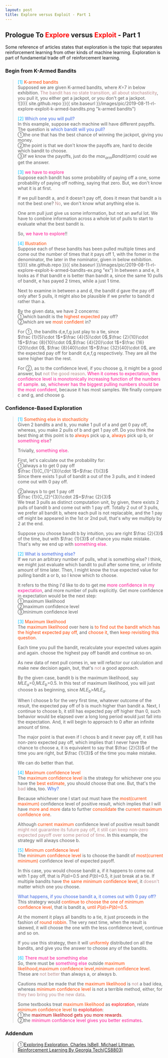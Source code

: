 ```yaml
---
layout: post
title: Explore versus Exploit - Part 1
---
```


## Prologue To <font color="Red">Explore</font> versus <font color="Red">Exploit</font> - Part 1
<p class="message">
Some reference of articles states that exploration is the topic that separates reinforcement learning from other kinds of machine learning.  Exploration is part of fundamental trade off of reinforcement learning.
</p>

### Begin from K-Armed Bandits
><font color="DeepSkyBlue">[1]</font>
><font color="OrangeRed">K-armed bandits</font>  
>Supposed we are given K-armed bandits, where $K$=$7$ in below exhibition.  <font color="RosyBrown">The bandit has no state transition, all about stochasticity</font>, you pull it, you either get a jackpot, or you don't get a jackpot.  
![]({{ site.github.repo }}{{ site.baseurl }}/images/pic/2019-08-11-rl-explore-exploit-k-armed-bandits.png "k-armed bandits")
>
><font color="DeepSkyBlue">[2]</font>
><font color="RoyalBlue">Which one you will pull?</font>  
>In this example, suppose each machine will have different paypffs.  The question is <font color="RoyalBlue">which bandit will you pull?</font>  
>&#10112;the one that has the best chance of winning the jackpot, giving you money.  
>&#10113;the point is that we don't know the payoffs are, hard to decide which bandit to choose.  
>&#10114;if we know the payoffs, just do the $max_{arm}Bandit(arm)$ could we get the answer.  
>
><font color="DeepSkyBlue">[3]</font>
><font color="DeepPink">we have to explore</font>  
>Suppose each bandit has some probability of paying off a one, some probability of paying off nothing, saying that zero.  But, we don't know what it is at first.  
>
>If we pull bandit a, and it doesn't pay off, does it mean that bandit a is not the best one?  <font color="RosyBrown">No</font>, we don't know what anything else is.  
>
>One arm pull just give us some information, but not an awful lot.  We have to combine information across a whole lot of pulls to start to evaluate what the best bandit is.  
>
>So, <font color="DeepPink">we have to explore</font>!!  
>
><font color="DeepSkyBlue">[4]</font>
><font color="OrangeRed">Illustration</font>  
>Suppose each of these bandits has been pulled multiple times and come out the number of times that it pays off 1, with the fomer in the denominator, the later in the nominator, given in below exhibition.  
![]({{ site.github.repo }}{{ site.baseurl }}/images/pic/2019-08-11-rl-explore-exploit-k-armed-bandits-ex.png "ex")
>In between a and e, it looks as if that bandit e is better than bandit a, since the same 10 pulls of bandit, e has payed 2 times, while a just 1 time.  
>
>Next to examine in between a and d, the bandit d gave the pay off only after 5 pulls, it might also be plausible if we prefer to bandit d rather than a.  
>
>By the given data, we have 2 concerns:  
>&#10112;which bandit is the <font color="OrangeRed">highest expected</font> pay off?  
>&#10113;which are we <font color="OrangeRed">most confident</font> in?  
>
>For &#10112;, the bandits d,e,f,g just play to a tie, since  
>$\frac {1}{5}\cdot 1$+$\frac {4}{5}\cdot 0$,$\frac {2}{10}\cdot 1$+$\frac {8}{10}\cdot 0$,$\frac {4}{20}\cdot 1$+$\frac {16}{20}\cdot 0$, $\frac {8}{40}\cdot 1$+$\frac {32}{40}\cdot 0$, are the expected pay off for bandit d,e,f,g respectively.  They are all the same higher than the rest.  
>
>For &#10113;, as to the confidence level, if you choose g, it might be a good answer, but <font color="RosyBrown">not the good reason</font>.  <font color="DeepPink">When it comes to expectation, the confidence level is monotonically increasing function of the numbers of sample.</font>  so, <font color="DeepPink">whichever has the biggest pulling numbers should be the most confident</font>, because it has most samples.  We finally compare c and g, and choose g.  

### Confidence-Based Exploration
><font color="DeepSkyBlue">[1]</font>
><font color="OrangeRed">Something else in stochasticity</font>  
>Given 2 bandits a and b, you make 1 pull of a and get 0 pay off, whereas, you make 2 pulls of b and get 1 pay off.  Do you think the best thing at this point is to <font color="OrangeRed">always</font> pick up a, <font color="OrangeRed">always</font> pick up b, or <font color="DeepPink">something else</font>?  
>
>Trivially, <font color="DeepPink">something else</font>.  
>
>First, let's calculate out the probability for:  
>&#10112;always a to get 0 pay off  
>$\frac {1}{C_{1}^{3}}\cdot 1$=$\frac {1}{3}$  
>Since there exists 1 pull of bandit a out of the 3 pulls, and it indeed come out with 0 pay off.  
>
>&#10113;always b to get 1 pay off  
>$\frac {1}{C_{2}^{3}}\cdot 2$=$\frac {2}{3}$  
>We treat 3 pulls as distinct computation unit, by given, there exists 2 pulls of bandit b and come out with 1 pay off.  Totally 2 out of 3 pulls, we prefer all bandit b, where each pull is not replacable, and the 1 pay off might be appeared in the 1st or 2nd pull, that's why we multiply by 2 at the end.  
>
>Suppose you choose bandit b by intuition, you are right $\frac {2}{3}$ of the time, but with $\frac {1}{3}$ of chance you make mistake.  That's why we end up with <font color="DeepPink">something else</font>.  
>
><font color="DeepSkyBlue">[2]</font>
><font color="RoyalBlue">What is something else?</font>  
>If we run an arbitrary number of pulls, what is something else?  I think, we might just evaluate which bandit to pull after some time, or infinite amount of time later.  Then, I might know the true expected value for pulling bandit a or b, so I know which to choose.  
>
>It refers to the thing I'd like to do to get me <font color="DeepPink">more confidence in my expectation</font>, and more number of pulls explicitly.  Get more confidence in expectation would be the next step:  
>&#10112;maximum likelihood  
>&#10113;maximum confidence level  
>&#10114;minimum confidence level  
>
><font color="DeepSkyBlue">[3]</font>
><font color="OrangeRed">Maximum likelihood</font>  
>The <font color="OrangeRed">maximum likelihood</font> over here is <font color="OrangeRed">to find out the bandit which has the highest expected pay off</font>, and <font color="OrangeRed">choose it</font>, then <font color="OrangeRed">keep revisiting this question</font>.  
>
>Each time you pull the bandit, recalculate your expected values again and again.  choose the highest pay off bandit and continue so on.  
>
>As new data of next pull comes in, we will refactor our calculation and make new decision again, but, that's <font color="RosyBrown">not</font> a good approach.  
>
>By the given case, bandit b is the maximum likelihood, say $MLE_{a}$=$0$,$MLE_{b}$=$0.5$.  In this test of maximum likelihood, you will just choose b as beginning, since $MLE_{b}$>$MLE_{a}$.  
>
>When I choose b for the very first time, whatever outcome of the result, the expected pay off of b is much higher than bandit a.  Next, I continue to choose b, it still has expected pay off higher than 0, such behavior would be elapsed over a long long period would just fall into the expectation.  And, it will begin to approach to 0 after an infinite amount of time.  
>
>The major point is that even if I choos b and it never pay off, it still has non-zero expected pay off, which implies that I never have the chance to choose a, it is equivalent to say that $\frac {2}{3}$ of the time you are right, but $\frac {1}{3}$ of the time you make mistake.  
>
>We can do better than that.  
>
><font color="DeepSkyBlue">[4]</font>
><font color="OrangeRed">Maximum confidence level</font>  
>The <font color="OrangeRed">maximum confidence level</font> is the strategy for whichever one you have the <font color="OrangeRed">best estimate</font>, you should choose that one.  But, that's the <font color="RosyBrown">bad</font> idea, too.  <font color="RoyalBlue">Why?</font>  
>
>Because whichever one I start out must have the <font color="OrangeRed">most(current maximum)</font> confidence level of positive result, which implies that I will have <font color="OrangeRed">more and more</font> data to further <font color="OrangeRed">consolidate</font> the <font color="OrangeRed">current maximum confidence one</font>.  
>
>Although <font color="OrangeRed">current maximum</font> confidence level of positive result bandit <font color="RosyBrown">might not guarantee its future pay off</font>, <font color="RosyBrown">it still can keep non-zero expected payoff over some period of time</font>.  In this example, the strategy will always choose b.  
>
><font color="DeepSkyBlue">[5]</font>
><font color="OrangeRed">Minimum confidence level</font>  
>The <font color="OrangeRed">minimum confidence level</font> is to choose the bandit of <font color="OrangeRed">most(current minimum)</font> confidence level of expected payoff.  
>
>In this case, you would choose bandit a, if it happens to come out with 1 pay off, that is $P(a)$=$0.5$ and $P(b)$=$0.5$, it just break at a tie.  If multiple bandits have <font color="OrangeRed">the same minimum confidence level</font>, it <font color="RosyBrown">doesn't</font> matter which one you choose.  
>
><font color="RoyalBlue">What happens, if you choose bandit a, it comes out with 0 pay off?</font>  
>This strategry would <font color="OrangeRed">continue to choose the one of minimum confidence level</font>, that is bandit a, <font color="OrangeRed">until $P(a)$=$P(b)$=$0.5$</font>.  
>
>At the moment it plays all bandits to a tie, it just proceeds in the fashion of <font color="OrangeRed">round robbin</font>.  The very next time, when the result is skewed, it will choose the one with the less confidence level, continue and so on.  
>
>If you use this strategy, then it will <font color="OrangeRed">uniformly</font> distributed on all the bandits, and give you the answer to choose any of the bandits.  
>
><font color="DeepSkyBlue">[6]</font>
><font color="DeepPink">There must be something else</font>  
>So, there must be <font color="DeepPink">something else</font> outside <font color="OrangeRed">maximum likelihood</font>,<font color="OrangeRed">maximum confidence level</font>,<font color="OrangeRed">minimum confidence level</font>.  These are <font color="RosyBrown">not better</font> than always a, or always b.  
>
>Cautions must be made that the <font color="OrangeRed">maximum likelihood</font> is <font color="RosyBrown">not</font> a bad idea, whereas <font color="OrangeRed">minimum confidence level</font> is not a terrible method, either, for <font color="RosyBrown">they two bring you the new data</font>.  
>
>Some textbooks treat <font color="OrangeRed">maximum likelihood</font> as <font color="Red">exploration</font>, relate <font color="OrangeRed">minimum confidence level</font> to <font color="Red">exploitation</font>:  
>&#10112;the <font color="#C20000">maximum likelihood gets you more rewards</font>.    
>&#10113;the <font color="DeepPink">minimum confidence level gives you better estimates</font>.  

### Addendum
>&#10112;[Exploring Exploration, Charles IsBell, Michael Littman, Reinforcement Learning By Georgia Tech(CS8803)](https://classroom.udacity.com/courses/ud600/lessons/4402978778/concepts/44548888230923)  

<!-- Γ -->
<!-- \Omega -->
<!-- \cap intersection -->
<!-- \cup union -->
<!-- \frac{\Gamma(k + n)}{\Gamma(n)} \frac{1}{r^k}  -->
<!-- \mbox{\large$\vert$}\nolimits_0^\infty -->
<!-- \vert_0^\infty -->
<!-- \vert_{0.5}^{\infty} -->
<!-- &prime; ′ -->
<!-- &Prime; ″ -->
<!-- $E\lbrack X\rbrack$ -->
<!-- \overline{X_n} -->
<!-- \underset{Succss}P -->
<!-- \frac{{\overline {X_n}}-\mu}{S/\sqrt n} -->
<!-- \lim_{t\rightarrow\infty} -->
<!-- \int_{0}^{a}\lambda\cdot e^{-\lambda\cdot t}\operatorname dt -->
<!-- \Leftrightarrow -->
<!-- \prod_{v\in V} -->
<!-- \subset -->
<!-- \subseteq -->
<!-- \varnothing -->
<!-- \perp -->
<!-- \overset\triangle= -->
<!-- \left|X\right| -->
<!-- \xrightarrow{r_t} -->
<!-- \left\|?\right\| => ||?||-->
<!-- \left|?\right| => |?|-->
<!-- \lbrack BQ\rbrack => [BQ] -->
<!-- \subset -->
<!-- \subseteq -->

<!-- Notes -->
<!-- <font color="OrangeRed">items, verb, to make it the focus, mathematic expression</font> -->
<!-- <font color="Red">KKT</font> -->
<!-- <font color="Red">SMO heuristics</font> -->
<!-- <font color="Red">F</font> distribution -->
<!-- <font color="Red">t</font> distribution -->
<!-- <font color="DeepSkyBlue">suggested item, soft item</font> -->
<!-- <font color="RoyalBlue">old alpha, quiz, example</font> -->
<!-- <font color="Green">new alpha</font> -->

<!-- <font color="#C20000">conclusion, finding</font> -->
<!-- <font color="DeepPink">positive conclusion, finding</font> -->
<!-- <font color="RosyBrown">negative conclusion, finding</font> -->

<!-- <font color="#00ADAD">policy</font> -->
<!-- <font color="#6100A8">full observable</font> -->
<!-- <font color="#FFAC12">partial observable</font> -->
<!-- <font color="#EB00EB">stochastic</font> -->
<!-- <font color="#8400E6">state transition</font> -->
<!-- <font color="#D600D6">discount factor gamma $\gamma$</font> -->
<!-- <font color="#D600D6">$V(S)$</font> -->
<!-- <font color="#9300FF">immediate reward R(S)</font> -->

<!-- ### <font color="RoyalBlue">Example</font>: Illustration By Rainy And Sunny Days In One Week -->
<!-- <font color="RoyalBlue">[Question]</font> -->
<!-- <font color="DeepSkyBlue">[Answer]</font> -->

<!-- <font color="Brown">Notes::mjtsai1974</font> -->

<!-- 
[1]Given the vehicles pass through a highway toll station is $6$ per minute, what is the probability that no cars within $30$ seconds?
><font color="DeepSkyBlue">[1]</font>
><font color="OrangeRed">Given the vehicles pass through a highway toll station is $6$ per minute, what is the probability that no cars within $30$ seconds?</font>  
-->

<!--
><font color="DeepSkyBlue">[Notes]</font>
><font color="OrangeRed">Why at this moment, the Poisson and exponential probability come out with different result?</font>  
-->

<!-- https://www.medcalc.org/manual/gamma_distribution_functions.php -->
<!-- https://www.statlect.com/probability-distributions/student-t-distribution#hid5 -->
<!-- http://www.wiris.com/editor/demo/en/ -->